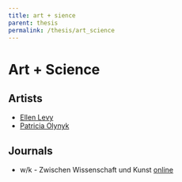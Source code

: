 ```yaml
---
title: art + sience
parent: thesis
permalink: /thesis/art_science
---
```


# Art + Science


## Artists

* [Ellen Levy](https://en.wikipedia.org/wiki/Ellen_Levy)
* [Patricia Olynyk](https://en.wikipedia.org/wiki/Patricia_Olynyk)

## Journals

* w/k - Zwischen Wissenschaft und Kunst [online](https://wissenschaft-kunst.de/)
